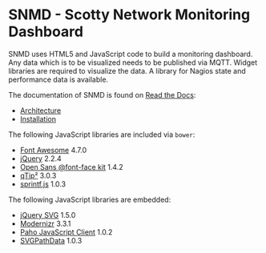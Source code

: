 SNMD - Scotty Network Monitoring Dashboard
==========================================

SNMD uses HTML5 and JavaScript code to build a monitoring dashboard. Any
data which is to be visualized needs to be published via MQTT. Widget
libraries are required to visualize the data. A library for Nagios state
and performance data is available.

The documentation of SNMD is found on [Read the Docs](https://snmd.readthedocs.io/):
* [Architecture](https://snmd.readthedocs.io/en/latest/arch.html)
* [Installation](https://snmd.readthedocs.io/en/latest/install.html)

The following JavaScript libraries are included via `bower`:
* [Font Awesome](http://fontawesome.io/) 4.7.0
* [jQuery](https://jquery.com/) 2.2.4
* [Open Sans @font-face kit](https://github.com/FontFaceKit/open-sans) 1.4.2
* [qTip²](http://qtip2.com/) 3.0.3
* [sprintf.js](https://github.com/alexei/sprintf.js) 1.0.3

The following JavaScript libraries are embedded:
* [jQuery SVG](http://keith-wood.name/svg.html) 1.5.0
* [Modernizr](https://modernizr.com/) 3.3.1
* [Paho JavaScript Client](https://www.eclipse.org/paho/clients/js/) 1.0.2
* [SVGPathData](https://github.com/nfroidure/SVGPathData) 1.0.3
